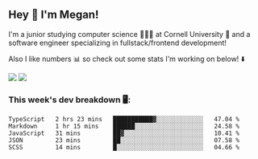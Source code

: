 ## Hey 👋 I'm Megan! 
I'm a junior studying computer science 👩🏻‍💻 at Cornell University 🐻 and a software engineer specializing in fullstack/frontend development!

Also I like numbers 📊 so check out some stats I'm working on below! ⬇️

<img src="https://github-readme-stats.vercel.app/api?username=meganyin13&show_icons=true&hide=stars&count_private=true" />

<img src="https://github-readme-stats.vercel.app/api/top-langs/?username=meganyin13&layout=compact&hide=Jupyter%20Notebook" />

### This week's dev breakdown 🖥:
<!--START_SECTION:waka-->
```text
TypeScript   2 hrs 23 mins   ███████████▓░░░░░░░░░░░░░   47.04 % 
Markdown     1 hr 15 mins    ██████░░░░░░░░░░░░░░░░░░░   24.58 % 
JavaScript   31 mins         ██▓░░░░░░░░░░░░░░░░░░░░░░   10.41 % 
JSON         23 mins         ██░░░░░░░░░░░░░░░░░░░░░░░   07.58 % 
SCSS         14 mins         █░░░░░░░░░░░░░░░░░░░░░░░░   04.66 % 
```
<!--END_SECTION:waka-->